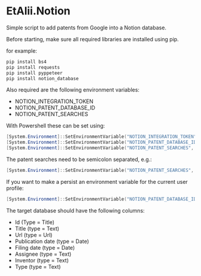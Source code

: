 # EtAlii.Notion

Simple script to add patents from Google into a Notion database.

Before starting, make sure all required libraries are installed using pip.

for example:

```python
pip install bs4
pip install requests
pip install pyppeteer
pip install notion_database
```

Also required are the following environment variables:

- NOTION_INTEGRATION_TOKEN
- NOTION_PATENT_DATABASE_ID
- NOTION_PATENT_SEARCHES

With Powershell these can be set using:

```powershell
[System.Environment]::SetEnvironmentVariable("NOTION_INTEGRATION_TOKEN", "YOUR_NOTION_INTEGRATION_TOKEN")
[System.Environment]::SetEnvironmentVariable("NOTION_PATENT_DATABASE_ID", "YOUR_NOTION_PATENT_DATABASE_ID")
[System.Environment]::SetEnvironmentVariable("NOTION_PATENT_SEARCHES", "YOUR_NOTION_SEARCH_QUERIES")
```

The patent searches need to be semicolon separated, e.g.:

```powershell
[System.Environment]::SetEnvironmentVariable("NOTION_PATENT_SEARCHES", "Healthcare;Medicine;Nanotechnology")
```

If you want to make a persist an environment variable for the current user profile:

```powershell
[System.Environment]::SetEnvironmentVariable("NOTION_PATENT_DATABASE_ID", "YOUR_NOTION_PATENT_DATABASE_ID", [System.EnvironmentVariableTarget]::User)
```

The target database should have the following columns:

- Id                  (Type = Title)
- Title               (type = Text)
- Url                 (type = Url)
- Publication date    (type = Date)
- Filing date         (type = Date)
- Assignee            (type = Text)
- Inventor            (type = Text)
- Type                (type = Text)

